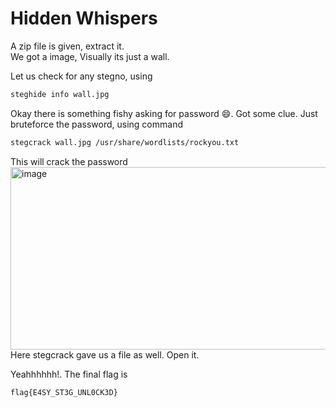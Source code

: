 # Hidden Whispers

A zip file is given, extract it.\
We got a image, Visually its just a wall.

Let us check for any stegno, using 

```bash
steghide info wall.jpg
```

Okay there is something fishy asking for password 😄. Got some clue.
Just bruteforce the password, using command

```bash
stegcrack wall.jpg /usr/share/wordlists/rockyou.txt
```
This will crack the password
<img width="798" height="292" alt="image" src="https://github.com/user-attachments/assets/3952fd6e-ccf7-4db6-bdc1-7a25653264b7" />
Here stegcrack gave us a file as well. Open it.

Yeahhhhhh!. The final flag is

```bash
flag{E4SY_ST3G_UNL0CK3D}
```
